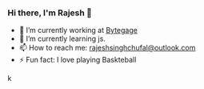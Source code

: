 ### Hi there, I'm Rajesh 👋

- 🔭 I’m currently working at <a href ='#'>Bytegage</a>
- 🌱 I’m currently learning js.
- 📫 How to reach me: rajeshsinghchufal@outlook.com 
- ⚡ Fun fact: I love playing Baskteball

k


